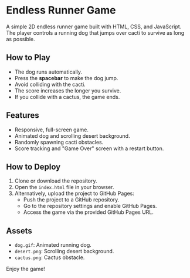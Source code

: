 # Endless Runner Game

A simple 2D endless runner game built with HTML, CSS, and JavaScript. The player controls a running dog that jumps over cacti to survive as long as possible.

## How to Play

- The dog runs automatically.
- Press the **spacebar** to make the dog jump.
- Avoid colliding with the cacti.
- The score increases the longer you survive.
- If you collide with a cactus, the game ends.

## Features

- Responsive, full-screen game.
- Animated dog and scrolling desert background.
- Randomly spawning cacti obstacles.
- Score tracking and "Game Over" screen with a restart button.

## How to Deploy

1. Clone or download the repository.
2. Open the `index.html` file in your browser.
3. Alternatively, upload the project to GitHub Pages:
   - Push the project to a GitHub repository.
   - Go to the repository settings and enable GitHub Pages.
   - Access the game via the provided GitHub Pages URL.

## Assets

- `dog.gif`: Animated running dog.
- `desert.png`: Scrolling desert background.
- `cactus.png`: Cactus obstacle.

Enjoy the game!